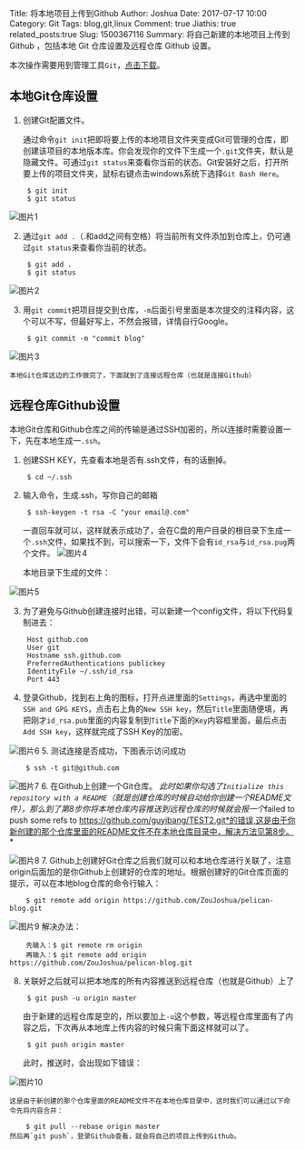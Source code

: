Title: 将本地项目上传到Github
Author: Joshua
Date: 2017-07-17 10:00
Category: Git
Tags: blog,git,linux
Comment: true
Jiathis: true
related_posts:true
Slug: 1500367116
Summary: 将自己新建的本地项目上传到 Github ，包括本地 Git 仓库设置及远程仓库 Github 设置。


本次操作需要用到管理工具`Git`，[点击下载](https://git-scm.com/)。



## 本地Git仓库设置

1. 创建Git配置文件。

	通过命令`git init`把即将要上传的本地项目文件夹变成Git可管理的仓库，即创建该项目的本地版本库。你会发现你的文件下生成一个`.git`文件夹，默认是隐藏文件。可通过`git status`来查看你当前的状态。Git安装好之后，打开所要上传的项目文件夹，鼠标右键点击windows系统下选择`Git Bash Here`。

		$ git init
		$ git status
![图片1](https://i.imgur.com/IL1rdhx.png)

2. 通过`git add .`（.和add之间有空格）将当前所有文件添加到仓库上，仍可通过`git status`来查看你当前的状态。

		$ git add .
		$ git status
![图片2](https://i.imgur.com/UmgDwI5.png)

3. 用`git commit`把项目提交到仓库，`-m`后面引号里面是本次提交的注释内容，这个可以不写，但最好写上，不然会报错，详情自行Google。

		$ git commit -m "commit blog"
![图片3](https://i.imgur.com/CjcobJ0.png)

	本地Git仓库这边的工作做完了，下面就到了连接远程仓库（也就是连接Github）

## 远程仓库Github设置

本地Git仓库和Github仓库之间的传输是通过SSH加密的，所以连接时需要设置一下，先在本地生成一`.ssh`。
	
1. 创建SSH KEY，先查看本地是否有.ssh文件，有的话删掉。

		$ cd ~/.ssh

2. 输入命令，生成.ssh，写你自己的邮箱

		$ ssh-keygen -t rsa -C "your email@.com"

	一直回车就可以，这样就表示成功了，会在C盘的用户目录的根目录下生成一个`.ssh`文件，如果找不到，可以搜索一下，文件下会有`id_rsa`与`id_rsa.pug`两个文件。
![图片4](https://i.imgur.com/1NknRPR.png)

	本地目录下生成的文件：

![图片5](https://i.imgur.com/YAGYPRi.png)

3. 为了避免与Github创建连接时出错，可以新建一个config文件，将以下代码复制进去：

		Host github.com
    	User git
    	Hostname ssh.github.com
    	PreferredAuthentications publickey
    	IdentityFile ~/.ssh/id_rsa
    	Port 443

4. 登录Github，找到右上角的图标，打开点进里面的`Settings`，再选中里面的`SSH and GPG KEYS`，点击右上角的`New SSH key`，然后`Title`里面随便填，再把刚才`id_rsa.pub`里面的内容复制到`Title`下面的`Key`内容框里面，最后点击`Add SSH key`，这样就完成了SSH Key的加密。

![图片6](https://i.imgur.com/AxCcxg3.png)
5. 测试连接是否成功，下图表示访问成功

		$ ssh -t git@github.com

![图片7](https://i.imgur.com/DXkZk93.png)
6. 在Github上创建一个Git仓库。
	*此时如果你勾选了`Initialize this repository with a README`（就是创建仓库的时候自动给你创建一个README文件），那么到了第8步你将本地仓库内容推送到远程仓库的时候就会报一个*failed to push some refs to https://github.com/guyibang/TEST2.git*的错误,这是由于你新创建的那个仓库里面的README文件不在本地仓库目录中，解决方法见第8步。*

![图片8](https://i.imgur.com/D71K5mn.png)
7. Github上创建好Git仓库之后我们就可以和本地仓库进行关联了，注意origin后面加的是你Github上创建好的仓库的地址。根据创建好的Git仓库页面的提示，可以在本地blog仓库的命令行输入：

		$ git remote add origin https://github.com/ZouJoshua/pelican-blog.git

![图片9](https://i.imgur.com/4z7h5BP.png)
	解决办法：

		先输入：$ git remote rm origin
		再输入：$ git remote add origin https://github.com/ZouJoshua/pelican-blog.git

8. 关联好之后就可以把本地库的所有内容推送到远程仓库（也就是Github）上了
	
		$ git push -u origin master

	由于新建的远程仓库是空的，所以要加上`-u`这个参数，等远程仓库里面有了内容之后，下次再从本地库上传内容的时候只需下面这样就可以了。

    	$ git push origin master
	此时，推送时，会出现如下错误：

![图片10](https://i.imgur.com/9nh2vZb.png)
	
	这是由于新创建的那个仓库里面的README文件不在本地仓库目录中，这时我们可以通过以下命令先将内容合并：
	
		$ git pull --rebase origin master
	然后再`git push`，登录Github查看，就会将自己的项目上传到Github。

